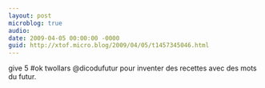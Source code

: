 ```yaml
---
layout: post
microblog: true
audio: 
date: 2009-04-05 00:00:00 -0000
guid: http://xtof.micro.blog/2009/04/05/t1457345046.html
---
```

give 5 #ok twollars @dicodufutur pour inventer des recettes avec des mots du futur.
